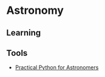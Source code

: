 # Astronomy

## Learning

## Tools
- [Practical Python for Astronomers](https://github.com/vinta/awesome-python)
